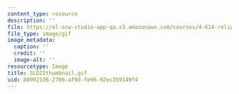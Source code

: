 ```yaml
---
content_type: resource
description: ''
file: https://ol-ocw-studio-app-qa.s3.amazonaws.com/courses/4-614-religious-architecture-and-islamic-cultures-fall-2002/809921d62706af9dfe9692ec359149f4_SLD22thumbnail.gif
file_type: image/gif
image_metadata:
  caption: ''
  credit: ''
  image-alt: ''
resourcetype: Image
title: SLD22thumbnail.gif
uid: 809921d6-2706-af9d-fe96-92ec359149f4
---
```

